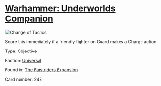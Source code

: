 # [Warhammer: Underworlds Companion](https://guidokessels.github.io/wh-underworlds)

  

![Change of Tactics](https://warhammerunderworlds.com/wp-content/uploads/sites/6/2018/03/243_ENG.png)

Score this immediately if a friendly fighter on Guard makes a Charge action

Type: Objective

Faction: [Universal](https://guidokessels.github.io/wh-underworlds/factions/universal)

Found in: [The Farstriders Expansion](https://guidokessels.github.io/wh-underworlds/locations/the-farstriders-expansion)

Card number: 243
